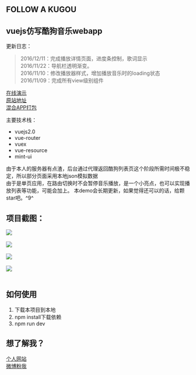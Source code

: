  FOLLOW A KUGOU
----------------


vuejs仿写酷狗音乐webapp
-----------------

更新日志：
> 2016/12/11：完成播放详情页面，进度条控制，歌词显示<br>
> 2016/11/22：导航栏透明渐变。<br>
> 2016/11/10：修改播放器样式，增加播放音乐时的loading状态<br>
> 2016/11/09：完成所有view级别组件<br>

[在线演示][1]<br>
[原站地址][2]<br>
[混合APP打包][5]

主要技术栈：
 - vuejs2.0
 - vue-router
 - vuex
 - vue-resource
 - mint-ui

由于本人的服务器有点渣，后台通过代理返回酷狗列表页这个阶段所需时间极不稳定，所以部分页面采用本地json模拟数据<br>
由于是单页应用，在路由切换时不会暂停音乐播放，是一个小亮点，也可以实现播放列表等功能，可能会加上。
本demo会长期更新，如果觉得还可以的话，给颗star吧。^9^


项目截图：
----
![](http://p1.bqimg.com/567571/3c5a913634588182.png)<br><br>
![](http://p1.bqimg.com/567571/95d8eca41b39fbcf.png)<br><br>
![](http://p1.bqimg.com/567571/4f2f5522d5403c5d.png)<br><br>
![](http://p1.bqimg.com/567571/b05a4d612b40baca.png)<br><br>

如何使用
----

 1. 下载本项目到本地
 2. npm install下载依赖
 3. npm run dev

想了解我？
-----

[个人网站][3]<br>
[微博粉我][4]


  [1]: http://cs003.m2828.com/demo/kugouApp/
  [2]: http://m.kugou.com
  [3]: http://cs003.m2828.com
  [4]: http://weibo.com/u/5921186675
  [5]: http://http://pan.baidu.com/s/1kV9F1Hl
